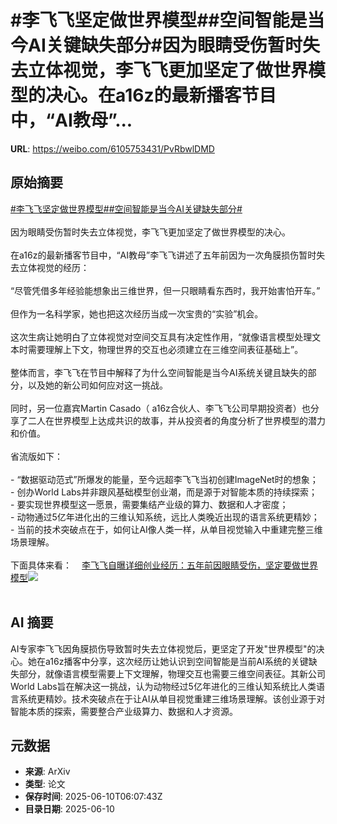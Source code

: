 # #李飞飞坚定做世界模型##空间智能是当今AI关键缺失部分#因为眼睛受伤暂时失去立体视觉，李飞飞更加坚定了做世界模型的决心。在a16z的最新播客节目中，“AI教母”...

**URL**: https://weibo.com/6105753431/PvRbwlDMD

## 原始摘要

<a href="https://m.weibo.cn/search?containerid=231522type%3D1%26t%3D10%26q%3D%23%E6%9D%8E%E9%A3%9E%E9%A3%9E%E5%9D%9A%E5%AE%9A%E5%81%9A%E4%B8%96%E7%95%8C%E6%A8%A1%E5%9E%8B%23&amp;extparam=%23%E6%9D%8E%E9%A3%9E%E9%A3%9E%E5%9D%9A%E5%AE%9A%E5%81%9A%E4%B8%96%E7%95%8C%E6%A8%A1%E5%9E%8B%23" data-hide=""><span class="surl-text">#李飞飞坚定做世界模型#</span></a><a href="https://m.weibo.cn/search?containerid=231522type%3D1%26t%3D10%26q%3D%23%E7%A9%BA%E9%97%B4%E6%99%BA%E8%83%BD%E6%98%AF%E5%BD%93%E4%BB%8AAI%E5%85%B3%E9%94%AE%E7%BC%BA%E5%A4%B1%E9%83%A8%E5%88%86%23&amp;extparam=%23%E7%A9%BA%E9%97%B4%E6%99%BA%E8%83%BD%E6%98%AF%E5%BD%93%E4%BB%8AAI%E5%85%B3%E9%94%AE%E7%BC%BA%E5%A4%B1%E9%83%A8%E5%88%86%23" data-hide=""><span class="surl-text">#空间智能是当今AI关键缺失部分#</span></a><br><br>因为眼睛受伤暂时失去立体视觉，李飞飞更加坚定了做世界模型的决心。<br><br>在a16z的最新播客节目中，“AI教母”李飞飞讲述了五年前因为一次角膜损伤暂时失去立体视觉的经历：<br><br>“尽管凭借多年经验能想象出三维世界，但一只眼睛看东西时，我开始害怕开车。”<br><br>但作为一名科学家，她也把这次经历当成一次宝贵的“实验”机会。<br><br>这次生病让她明白了立体视觉对空间交互具有决定性作用，“就像语言模型处理文本时需要理解上下文，物理世界的交互也必须建立在三维空间表征基础上”。<br><br>整体而言，李飞飞在节目中解释了为什么空间智能是当今AI系统关键且缺失的部分，以及她的新公司如何应对这一挑战。<br><br>同时，另一位嘉宾Martin Casado（ a16z合伙人、李飞飞公司早期投资者）也分享了二人在世界模型上达成共识的故事，并从投资者的角度分析了世界模型的潜力和价值。<br><br>省流版如下：<br><br>- “数据驱动范式”所爆发的能量，至今远超李飞飞当初创建ImageNet时的想象；<br>- 创办World Labs并非跟风基础模型创业潮，而是源于对智能本质的持续探索；<br>- 要实现世界模型这一愿景，需要集结产业级的算力、数据和人才密度；<br>- 动物通过5亿年进化出的三维认知系统，远比人类晚近出现的语言系统更精妙；<br>- 当前的技术突破点在于，如何让AI像人类一样，从单目视觉输入中重建完整三维场景理解。<br><br>下面具体来看：<a href="https://weibo.cn/sinaurl?u=https%3A%2F%2Fmp.weixin.qq.com%2Fs%2F8Eq__c8nV7tghJ4XMadUMg" data-hide=""><span class="url-icon"><img style="width: 1rem;height: 1rem" src="https://h5.sinaimg.cn/upload/2015/09/25/3/timeline_card_small_web_default.png" referrerpolicy="no-referrer"></span><span class="surl-text">李飞飞自曝详细创业经历：五年前因眼睛受伤，坚定要做世界模型</span></a><img style="" src="https://tvax2.sinaimg.cn/large/006Fd7o3gy1i2a00kbojoj30zk0jygsm.jpg" referrerpolicy="no-referrer"><br><br>

## AI 摘要

AI专家李飞飞因角膜损伤导致暂时失去立体视觉后，更坚定了开发"世界模型"的决心。她在a16z播客中分享，这次经历让她认识到空间智能是当前AI系统的关键缺失部分，就像语言模型需要上下文理解，物理交互也需要三维空间表征。其新公司World Labs旨在解决这一挑战，认为动物经过5亿年进化的三维认知系统比人类语言系统更精妙。技术突破点在于让AI从单目视觉重建三维场景理解。该创业源于对智能本质的探索，需要整合产业级算力、数据和人才资源。

## 元数据

- **来源**: ArXiv
- **类型**: 论文
- **保存时间**: 2025-06-10T06:07:43Z
- **目录日期**: 2025-06-10
